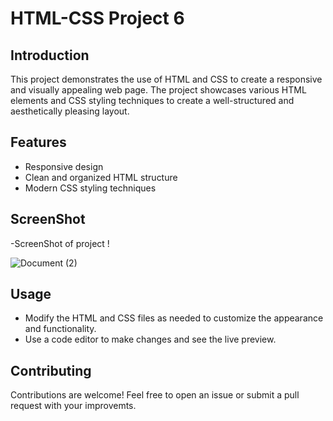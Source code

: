 # HTML-CSS Project 6

## Introduction
This project demonstrates the use of HTML and CSS to create a responsive and visually appealing web page. The project showcases various HTML elements and CSS styling techniques to create a well-structured and aesthetically pleasing layout.

## Features
- Responsive design
- Clean and organized HTML structure
- Modern CSS styling techniques

## ScreenShot
-ScreenShot of project !

![Document (2)](https://github.com/user-attachments/assets/8e636bb4-cf0a-4b62-a8dd-c969ba5916fd)



## Usage
- Modify the HTML and CSS files as needed to customize the appearance and functionality.
- Use a code editor to make changes and see the live preview.

## Contributing
Contributions are welcome! Feel free to open an issue or submit a pull request with your improvemts.
